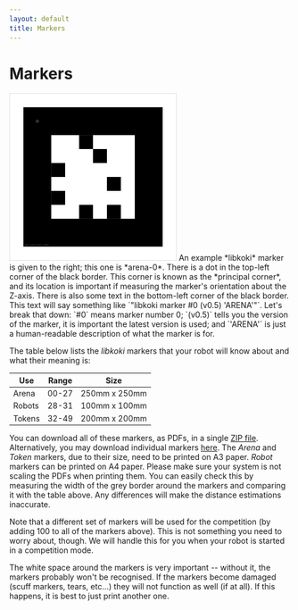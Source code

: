 ```yaml
---
layout: default
title: Markers
---
```


Markers
=======

<img src="/images/content/marker-0.png" alt="An Example Marker: Arena marker 0" class="right" />
An example *libkoki* marker is given to the right; this one is *arena-0*.
There is a dot in the top-left corner of the black border.  This corner is known as the *principal corner*, and its location is important if measuring the marker's orientation about the Z-axis.
There is also some text in the bottom-left corner of the black border.
This text will say something like `"libkoki marker #0 (v0.5) 'ARENA'"`.
Let's break that down:
`#0` means marker number 0;
`(v0.5)` tells you the version of the marker, it is important the latest version is used; and
`'ARENA'` is just a human-readable description of what the marker is for.

The table below lists the *libkoki* markers that your robot will know about and what their meaning is:


| Use         | Range | Size          |
|-------------|-------|---------------|
| Arena       | 00-27 | 250mm x 250mm |
| Robots      | 28-31 | 100mm x 100mm |
| Tokens      | 32-49 | 200mm x 200mm |


You can download all of these markers, as PDFs, in a single [ZIP file](/resources/2016/markers/sr-dev-markers-2016.zip).
Alternatively, you may download individual markers [here](/resources/2016/markers/).
The *Arena* and *Token* markers, due to their size, need to be printed on A3 paper.
*Robot* markers can be printed on A4 paper.
Please make sure your system is not scaling the PDFs when printing them.
You can easily check this by measuring the width of the grey border around the markers and comparing it with the table above.
Any differences will make the distance estimations inaccurate.

Note that a different set of markers will be used for the competition (by adding 100 to all of the markers above).
This is not something you need to worry about, though.
We will handle this for you when your robot is started in a competition mode.

The white space around the markers is very important -- without it, the markers probably won't be recognised.
If the markers become damaged (scuff markers, tears, etc...) they will not function as well (if at all).
If this happens, it is best to just print another one.

